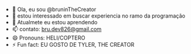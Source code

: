 - 👋 Ola, eu sou @bruninTheCreator
- 👀 estou interessado em buscar experiencia no ramo da programação
- 🌱 Atualmete eu estou aprendendo
- 📫 contato: bru.dev826@gmail.com
- 😄 Pronouns: HELI/COPTERO
- ⚡ Fun fact: EU GOSTO DE TYLER, THE CREATOR

<!---
bruninTheCreator/bruninTheCreator is a ✨ special ✨ repository because its `README.md` (this file) appears on your GitHub profile.
You can click the Preview link to take a look at your changes.
--->
